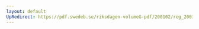 ```yaml
---
layout: default
UpRedirect: https://pdf.swedeb.se/riksdagen-volumeG-pdf/200102/reg_200102/reg_200102_0384.pdf
---
```

